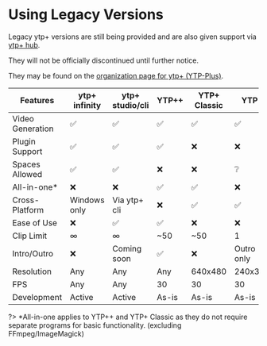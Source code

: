 # Using Legacy Versions

Legacy ytp+ versions are still being provided and are also given support via [ytp+ hub](https://discord.gg/8ppmspR6Wh).

They will not be officially discontinued until further notice.

They may be found on the [organization page for ytp+ (YTP-Plus)](https://github.com/YTP-Plus).

|   Features   |ytp+ infinity|ytp+ studio/cli|YTP++|YTP+ Classic|YTP-|
|--------------|--------------|---------------|-----|------------|----|
|Video Generation|    ✅      |    ✅         |  ✅ |    ✅     | ✅ |
|Plugin Support|      ✅      |      ✅       |  ✅  |    ❌    | ❌ |
|Spaces Allowed|      ✅      |     ✅        |  ❌  |    ❌    | ❔  |
|  All-in-one* |      ❌      |      ❌       |  ✅  |    ✅    | ❌ |
|Cross-Platform|  Windows only |  Via ytp+ cli | ❌   |    ✅    | ✅ |
| Ease of Use  |      ❌      |       ✅      |  ✅  |    ❌    | ❌ |
|  Clip Limit  |      ∞       |      ∞       |  ~50  |    ~50    |  1  |
|  Intro/Outro |      ❌      |  Coming soon |  ✅  |     ❌    |Outro only|
|  Resolution  |      Any     |      Any     |  Any  |  640x480  |240x320|
|     FPS      |      Any     |      Any     |  30   |    30     | 30 |
|  Development |    Active    |    Active    | As-is |    As-is  |As-is|

?> *All-in-one applies to YTP++ and YTP+ Classic as they do not require separate programs for basic functionality. (excluding FFmpeg/ImageMagick)

